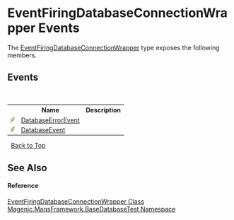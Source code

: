 # EventFiringDatabaseConnectionWrapper Events
 

The <a href="#/MAQS_4/Database_AUTOGENERATED/EventFiringDatabaseConnectionWrapper_Class">EventFiringDatabaseConnectionWrapper</a> type exposes the following members.


## Events
&nbsp;<table><tr><th></th><th>Name</th><th>Description</th></tr><tr><td>![Public event](media/pubevent.gif "Public event")</td><td><a href="#/MAQS_4/Database_AUTOGENERATED/EventFiringDatabaseConnectionWrapper-DatabaseErrorEvent_Event">DatabaseErrorEvent</a></td><td /></tr><tr><td>![Public event](media/pubevent.gif "Public event")</td><td><a href="#/MAQS_4/Database_AUTOGENERATED/EventFiringDatabaseConnectionWrapper-DatabaseEvent_Event">DatabaseEvent</a></td><td /></tr></table>&nbsp;
<a href="#eventfiringdatabaseconnectionwrapper-events">Back to Top</a>

## See Also


#### Reference
<a href="#/MAQS_4/Database_AUTOGENERATED/EventFiringDatabaseConnectionWrapper_Class">EventFiringDatabaseConnectionWrapper Class</a><br /><a href="#/MAQS_4/Database_AUTOGENERATED/Magenic-MaqsFramework-BaseDatabaseTest_Namespace">Magenic.MaqsFramework.BaseDatabaseTest Namespace</a><br />